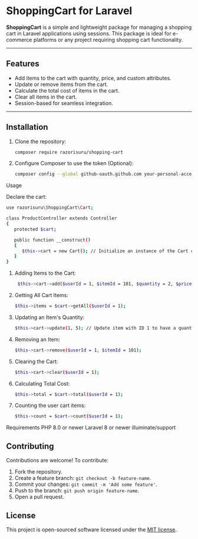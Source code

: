 # ShoppingCart for Laravel

**ShoppingCart** is a simple and lightweight package for managing a shopping cart in Laravel applications using sessions. This package is ideal for e-commerce platforms or any project requiring shopping cart functionality.

---

## Features

- Add items to the cart with quantity, price, and custom attributes.
- Update or remove items from the cart.
- Calculate the total cost of items in the cart.
- Clear all items in the cart.
- Session-based for seamless integration.

---

## Installation
1. Clone the repository:
   ```bash
   composer require razorisuru/shopping-cart
   ```

2. Configure Composer to use the token (Optional):
   ```bash
   composer config --global github-oauth.github.com your-personal-access-token
   ```

Usage

Declare the cart:
   ```bash
   use razorisuru\ShoppingCart\Cart;

   class ProductController extends Controller
   {
      protected $cart;

      public function __construct()
      {
         $this->cart = new Cart(); // Initialize an instance of the Cart class
      }
   }
   ```

1. Adding Items to the Cart:
   ```bash
    $this->cart->add($userId = 1, $itemId = 101, $quantity = 2, $price = 10.50, $attributes = ['color' => 'red']);
   ```

2. Getting All Cart Items:
   ```bash
   $this->items = $cart->getAll($userId = 1);
   ```

3. Updating an Item's Quantity:
   ```bash
   $this->cart->update(1, 5); // Update item with ID 1 to have a quantity of 5
   ```

4. Removing an Item:
   ```bash
   $this->cart->remove($userId = 1, $itemId = 101);
   ```

5. Clearing the Cart:
   ```bash
   $this->cart->clear($userId = 1);
   ```

6. Calculating Total Cost:
   ```bash
   $this->total = $cart->total($userId = 1);
   ```

6. Counting the user cart items:
   ```bash
   $this->count = $cart->count($userId = 1);
   ```

Requirements
PHP 8.0 or newer
Laravel 8 or newer
illuminate/support

## Contributing
Contributions are welcome! To contribute:
1. Fork the repository.
2. Create a feature branch: `git checkout -b feature-name`.
3. Commit your changes: `git commit -m 'Add some feature'`.
4. Push to the branch: `git push origin feature-name`.
5. Open a pull request.

## License
This project is open-sourced software licensed under the [MIT license](LICENSE).

